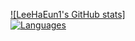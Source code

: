 [![LeeHaEun1's GitHub stats]](https://github-readme-stats.vercel.app/api?username=LeeHaEun1&show_icons=true&theme=flag-india)  
[![Languages](https://github-readme-stats.vercel.app/api/top-langs/?username=LeeHaEun1&layout=compact)](https://github.com/anuraghazra/github-readme-stats)
